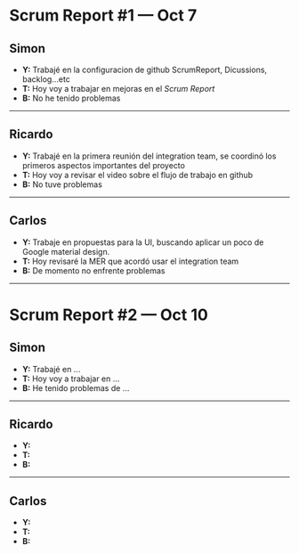 # Scrum Report #1 — Oct 7

## Simon
- **Y:** Trabajé en la configuracion de github ScrumReport, Dicussions, backlog...etc
- **T:** Hoy voy a trabajar en mejoras en el *Scrum Report*  
- **B:** No he tenido problemas   

---

## Ricardo
- **Y:** Trabajé en la primera reunión del integration team, se coordinó los primeros aspectos importantes del proyecto  
- **T:** Hoy voy a revisar el video sobre el flujo de trabajo en github
- **B:** No tuve problemas  

---

## Carlos
- **Y:** Trabaje en propuestas para la UI, buscando aplicar un poco de Google material design.
- **T:** Hoy revisaré la MER que acordó usar el integration team
- **B:** De momento no enfrente problemas

---

# Scrum Report #2 — Oct 10

## Simon
- **Y:** Trabajé en ...  
- **T:** Hoy voy a trabajar en ...  
- **B:** He tenido problemas de ...  

---

## Ricardo
- **Y:**  
- **T:**  
- **B:**  

---

## Carlos
- **Y:**  
- **T:**  
- **B:**  
